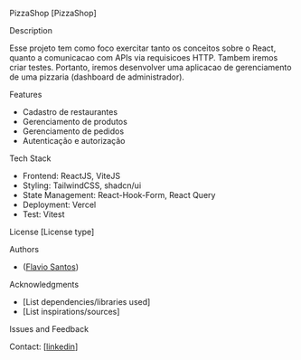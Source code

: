 PizzaShop
[PizzaShop]

<!-- !(link unavailable) -->

Description

Esse projeto tem como foco exercitar tanto os conceitos sobre o React, quanto a comunicacao com APIs via requisicoes HTTP. Tambem iremos criar testes. Portanto, iremos desenvolver uma aplicacao de gerenciamento de uma pizzaria (dashboard de administrador).

Features

- Cadastro de restaurantes
- Gerenciamento de produtos
- Gerenciamento de pedidos
- Autenticação e autorização

Tech Stack

- Frontend: ReactJS, ViteJS
- Styling: TailwindCSS, shadcn/ui
- State Management: React-Hook-Form, React Query
- Deployment: Vercel
- Test: Vitest

License
[License type]

Authors

- ([Flavio Santos](https://github.com/flvSantos15))

Acknowledgments

- [List dependencies/libraries used]
- [List inspirations/sources]

Issues and Feedback

Contact: [[linkedin](https://linkedin.com/in/flvsantos15/)]
